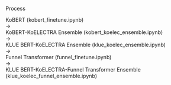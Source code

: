 Process

KoBERT (kobert_finetune.ipynb) \
-> \
KoBERT-KoELECTRA Ensemble (kobert_koelec_ensemble.ipynb) \
-> \
KLUE BERT-KoELECTRA Ensemble (klue_koelec_ensemble.ipynb) \
-> \
Funnel Transformer (funnel_finetune.ipynb) \
-> \
KLUE BERT-KoELECTRA-Funnel Transformer Ensemble (klue_koelec_funnel_ensemble.ipynb)
